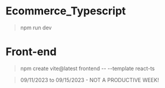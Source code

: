 # Ecommerce_Typescript

> npm run dev

# Front-end

> npm create vite@latest frontend -- --template react-ts

> 09/11/2023 to 09/15/2023 - NOT A PRODUCTIVE WEEK!
